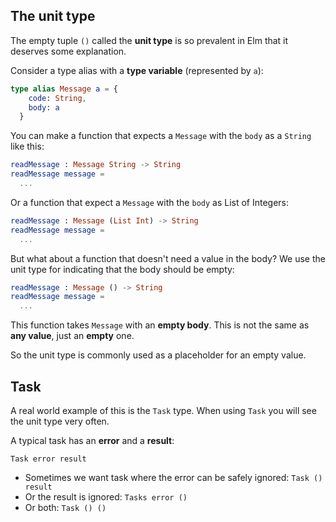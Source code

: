## The unit type

The empty tuple `()` called the __unit type__ is so prevalent in Elm that it deserves some explanation.

Consider a type alias with a __type variable__ (represented by `a`):

```elm
type alias Message a = {
    code: String,
    body: a
  }
```

You can make a function that expects a `Message` with the `body` as a `String` like this:

```elm
readMessage : Message String -> String
readMessage message =
  ...
```

Or a function that expect a `Message` with the `body` as List of Integers:

```elm
readMessage : Message (List Int) -> String
readMessage message =
  ...
```

But what about a function that doesn't need a value in the body? We use the unit type for indicating that the body should be empty:

```elm
readMessage : Message () -> String
readMessage message =
  ...
```

This function takes `Message` with an __empty body__. This is not the same as __any value__, just an __empty__ one. 

So the unit type is commonly used as a placeholder for an empty value.

## Task

A real world example of this is the `Task` type. When using `Task` you will see the unit type very often.

A typical task has an __error__ and a __result__:

```
Task error result
```

- Sometimes we want task where the error can be safely ignored: `Task () result`
- Or the result is ignored: `Tasks error ()`
- Or both: `Task () ()`
